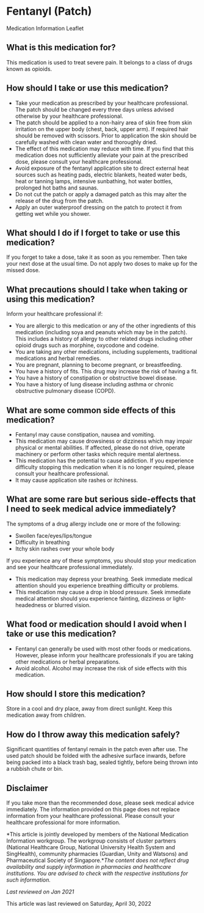 # Fentanyl (Patch)

Medication Information Leaflet

What is this medication for?
----------------------------

This medication is used to treat severe pain. It belongs to a class of drugs known as opioids.

How should I take or use this medication?
-----------------------------------------

* Take your medication as prescribed by your healthcare professional. The patch should be changed every three days unless advised otherwise by your healthcare professional.
* The patch should be applied to a non-hairy area of skin free from skin irritation on the upper body (chest, back, upper arm). If required hair should be removed with scissors. Prior to application the skin should be carefully washed with clean water and thoroughly dried.
* The effect of this medication may reduce with time. If you find that this medication does not sufficiently alleviate your pain at the prescribed dose, please consult your healthcare professional.
* Avoid exposure of the fentanyl application site to direct external heat sources such as heating pads, electric blankets, heated water beds, heat or tanning lamps, intensive sunbathing, hot water bottles, prolonged hot baths and saunas.
* Do not cut the patch or apply a damaged patch as this may alter the release of the drug from the patch.
* Apply an outer waterproof dressing on the patch to protect it from getting wet while you shower.

What should I do if I forget to take or use this medication?
------------------------------------------------------------

If you forget to take a dose, take it as soon as you remember. Then take your next dose at the usual time. Do not apply two doses to make up for the missed dose.

What precautions should I take when taking or using this medication?
--------------------------------------------------------------------

Inform your healthcare professional if:

* You are allergic to this medication or any of the other ingredients of this medication (including soya and peanuts which may be in the patch). This includes a history of allergy to other related drugs including other opioid drugs such as morphine, oxycodone and codeine.
* You are taking any other medications, including supplements, traditional medications and herbal remedies.
* You are pregnant, planning to become pregnant, or breastfeeding.
* You have a history of fits. This drug may increase the risk of having a fit.
* You have a history of constipation or obstructive bowel disease.
* You have a history of lung disease including asthma or chronic obstructive pulmonary disease (COPD).






What are some common side effects of this medication?
-----------------------------------------------------

* Fentanyl may cause constipation, nausea and vomiting.
* This medication may cause drowsiness or dizziness which may impair physical or mental abilities. If affected, please do not drive, operate machinery or perform other tasks which require mental alertness.
* This medication has the potential to cause addiction. If you experience difficulty stopping this medication when it is no longer required, please consult your healthcare professional.
* It may cause application site rashes or itchiness.



What are some rare but serious side-effects that I need to seek medical advice immediately?
-------------------------------------------------------------------------------------------

The symptoms of a drug allergy include one or more of the following:

* Swollen face/eyes/lips/tongue
* Difficulty in breathing
* Itchy skin rashes over your whole body

If you experience any of these symptoms, you should stop your medication and see your healthcare professional immediately.

* This medication may depress your breathing. Seek immediate medical attention should you experience breathing difficulty or problems.
* This medication may cause a drop in blood pressure. Seek immediate medical attention should you experience fainting, dizziness or light-headedness or blurred vision.

What food or medication should I avoid when I take or use this medication?
--------------------------------------------------------------------------

* Fentanyl can generally be used with most other foods or medications. However, please inform your healthcare professionals if you are taking other medications or herbal preparations.
* Avoid alcohol. Alcohol may increase the risk of side effects with this medication.

How should I store this medication?
-----------------------------------

Store in a cool and dry place, away from direct sunlight. Keep this medication away from children.

How do I throw away this medication safely?
-------------------------------------------

Significant quantities of fentanyl remain in the patch even after use. The used patch should be folded with the adhesive surface inwards, before being packed into a black trash bag, sealed tightly, before being thrown into a rubbish chute or bin.

Disclaimer
----------

If you take more than the recommended dose, please seek medical advice immediately. The information provided on this page does not replace information from your healthcare professional. Please consult your healthcare professional for more information.

*This article is jointly developed by members of the National Medication Information workgroup. The workgroup consists of cluster partners (National Healthcare Group, National University Health System and SingHealth), community pharmacies (Guardian, Unity and Watsons) and Pharmaceutical Society of Singapore.**The content does not reflect drug availability and supply information in pharmacies and healthcare institutions. You are advised to check with the respective institutions for such information.*

*Last reviewed on Jan 2021*

This article was last reviewed on
Saturday, April 30, 2022